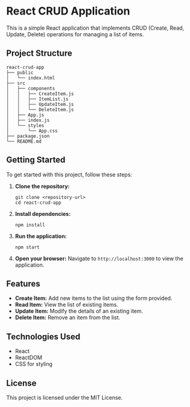 # React CRUD Application

This is a simple React application that implements CRUD (Create, Read, Update, Delete) operations for managing a list of items.

## Project Structure

```
react-crud-app
├── public
│   └── index.html
├── src
│   ├── components
│   │   ├── CreateItem.js
│   │   ├── ItemList.js
│   │   ├── UpdateItem.js
│   │   └── DeleteItem.js
│   ├── App.js
│   ├── index.js
│   └── styles
│       └── App.css
├── package.json
└── README.md
```

## Getting Started

To get started with this project, follow these steps:

1. **Clone the repository:**
   ```
   git clone <repository-url>
   cd react-crud-app
   ```

2. **Install dependencies:**
   ```
   npm install
   ```

3. **Run the application:**
   ```
   npm start
   ```

4. **Open your browser:**
   Navigate to `http://localhost:3000` to view the application.

## Features

- **Create Item:** Add new items to the list using the form provided.
- **Read Item:** View the list of existing items.
- **Update Item:** Modify the details of an existing item.
- **Delete Item:** Remove an item from the list.

## Technologies Used

- React
- ReactDOM
- CSS for styling

## License

This project is licensed under the MIT License.